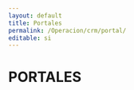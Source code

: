 ```yaml
---
layout: default
title: Portales
permalink: /Operacion/crm/portal/
editable: si
---
```


# PORTALES

